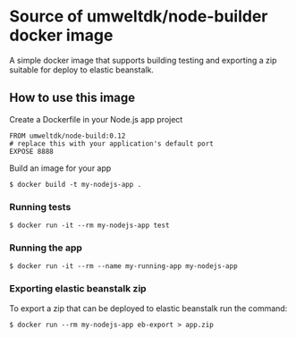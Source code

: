 # Source of umweltdk/node-builder docker image

A simple docker image that supports building testing and exporting a zip
suitable for deploy to elastic beanstalk.

## How to use this image

Create a Dockerfile in your Node.js app project

```
FROM umweltdk/node-build:0.12
# replace this with your application's default port
EXPOSE 8888
````

Build an image for your app

```
$ docker build -t my-nodejs-app .
```

### Running tests

```
$ docker run -it --rm my-nodejs-app test
```

### Running the app

```
$ docker run -it --rm --name my-running-app my-nodejs-app
```

### Exporting elastic beanstalk zip

To export a zip that can be deployed to elastic beanstalk run the command:

```
$ docker run --rm my-nodejs-app eb-export > app.zip
```


